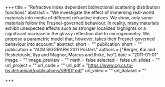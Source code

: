 +++
title = "Refractive index dependent bidirectional scattering distribution functions"
abstract = "We investigate the effect of immersing real-world materials into media of different refractive indices. We show, only some materials follow the Fresnel-governed behaviour. In reality, many materials exhibit unexpected effects such as stronger localized highlights or a significant increase in the glossy reflection due to microgeometry. We propose a parametric model that, however, takes their Fresnel-governed behaviour into account."
abstract_short = ""
publication_short = ""
publication = "ACM SIGGRAPH 2011 Posters"
authors = ["Berger, Kai and Reshetouski, Ilya and Magnor, Marcus and Ihrke, Ivo"]
date = "2011-01-01"
image = ""
image_preview = ""
math = false
selected = false
url_slides = ""
url_project = ""
url_code = ""
url_pdf = "https://www.cg.cs.tu-bs.de/upload/publications/riBRDf.pdf"
url_video = ""
url_dataset = ""

+++
